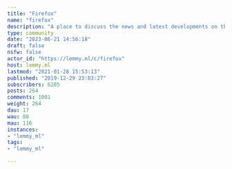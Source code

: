 ```yaml
---
title: "Firefox" 
name: "firefox"
description: "A place to discuss the news and latest developments on the open-source browser Firefox "
type: community
date: "2023-06-21 14:56:18"
draft: false
nsfw: false
actor_id: "https://lemmy.ml/c/firefox"
host: lemmy.ml
lastmod: "2021-01-28 15:53:13"
published: "2019-12-29 23:03:27"
subscribers: 6205
posts: 264
comments: 1001
weight: 264
dau: 17
wau: 88
mau: 116
instances:
- "lemmy_ml"
tags: 
- "lemmy_ml"

---
```

